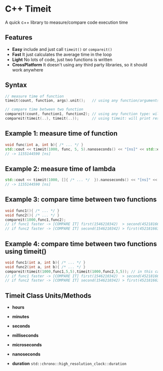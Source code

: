 # C++ Timeit
A quick c++ library to measure/compare code execution time

## Features
- **Easy**  include and just call `timeit()` or `compareit()`
- **Fast**  It just calculates the average time in the loop
- **Light** No lots of code, just two functions is written
- **CrossPlatform** It doesn't using any third party libraries, so it should work anywhere

## Syntax
```cpp
// measure time of function
timeit(count, function, args).unit();   // using any function/arguments type: will return value

// compare time between two function
compareit(count, function1, function2); // using any function type: will print result
compareit(timeit(..), timeit(..));      // using timeit: will print result
```

## Example 1: measure time of function
```cpp
void func(int a, int b){ /* ... */ } 
std::cout << timeit(1000, func, 5, 5).nanoseconds() << "[ns]" << std::endl;
// -> 1155144590 [ns]
```

## Example 2: measure time of lambda
```cpp
std::cout << timeit(1000, []{ /* ... */  }).nanoseconds() << "[ns]" << std::endl;
// -> 1155144590 [ns]
```

## Example 3: compare time between two functions
```cpp
void func1(){ /* ... */ } 
void func2(){ /* ... */ }
compareit(1000,func1,func2);
// if func1 faster -> [COMPARE IT] first(1546210342)  > second(452181663) x3.419
// if func2 faster -> [COMPARE IT] second(1546210342) > first(452181663)  x3.419
```

## Example 4: compare time between two functions using timeit()
```cpp
void func1(int a, int b){ /* ... */ } 
void func2(int a, int b){ /* ... */ }
compareit(timeit(1000,func1,5,5),timeit(1000,func2,5,5)); // in this case we don't neet to count
// if func1 faster -> [COMPARE IT] first(1546210342)  > second(452181663) x3.419
// if func2 faster -> [COMPARE IT] second(1546210342) > first(452181663)  x3.419
```

## Timeit Class Units/Methods
- **hours**
- **minutes**
- **seconds**
- **milliseconds**
- **microseconds** 
- **nanoseconds**

- **duration** `std::chrono::high_resolution_clock::duration`

